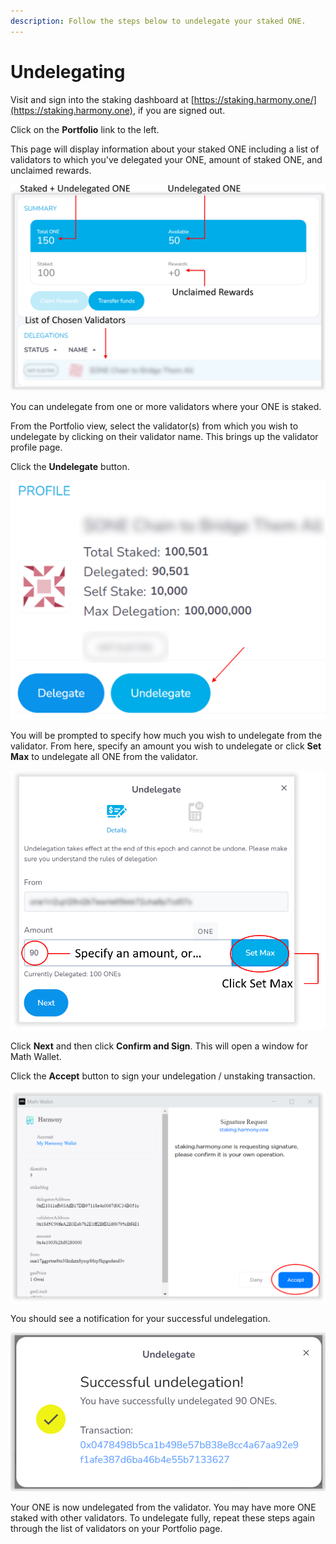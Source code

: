 ```yaml
---
description: Follow the steps below to undelegate your staked ONE.
---
```


# Undelegating

Visit and sign into the staking dashboard at [https://staking.harmony.one/](https://staking.harmony.one), if you are signed out.

Click on the **Portfolio** link to the left.&#x20;

This page will display information about your staked ONE including a list of validators to which you've delegated your ONE, amount of staked ONE, and unclaimed rewards.

![](../../../../.gitbook/assets/undelegate-math-1.PNG)

You can undelegate from one or more validators where your ONE is staked.

From the Portfolio view, select the validator(s) from which you wish to undelegate by clicking on their validator name. This brings up the validator profile page.

Click the **Undelegate** button.&#x20;

![](../../../../.gitbook/assets/undelegate-math-2.PNG)

You will be prompted to specify how much you wish to undelegate from the validator. From here, specify an amount you wish to undelegate or click **Set Max** to undelegate all ONE from the validator.

![Undelegating Options - Specify an Amount or Set Maximum Amount](../../../../.gitbook/assets/undelegate-math-3.PNG)

Click **Next** and then click **Confirm and Sign**. This will open a window for Math Wallet.&#x20;

Click the **Accept** button to sign your undelegation / unstaking transaction.

![Signing the Transaction](../../../../.gitbook/assets/undelegate-math-4.PNG)

You should see a notification for your successful undelegation.

![Successful Undelegation](../../../../.gitbook/assets/undelegate-math-5.PNG)

Your ONE is now undelegated from the validator. You may have more ONE staked with other validators. To undelegate fully, repeat these steps again through the list of validators on your Portfolio page.
